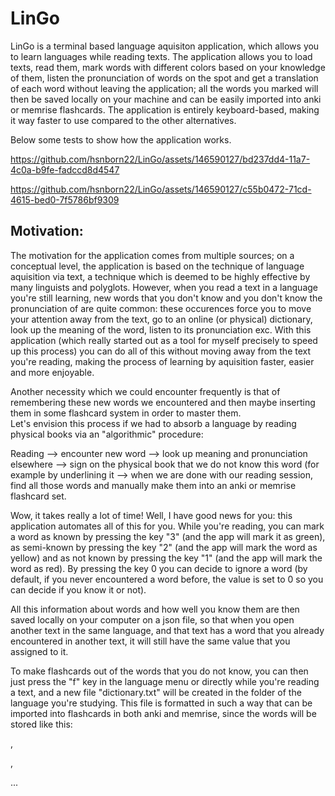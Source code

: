 # LinGo
LinGo is a terminal based language aquisiton application, which allows you to learn languages while reading texts. The application allows you to load texts, read them, mark words with different colors based on your knowledge of them, listen the pronunciation of words on the spot and get a translation of each word without leaving the application; all the words you marked will then be saved locally on your machine and can be easily imported into anki or memrise flashcards. The application is entirely keyboard-based, making it way faster to use compared to the other alternatives. 

Below some tests to show how the application works.

https://github.com/hsnborn22/LinGo/assets/146590127/bd237dd4-11a7-4c0a-b9fe-fadccd8d4547


https://github.com/hsnborn22/LinGo/assets/146590127/c55b0472-71cd-4615-bed0-7f5786bf9309

## Motivation:
The motivation for the application comes from multiple sources; on a conceptual level, the application is based on the technique of language aquisition via text, a technique which is deemed to be highly effective by many linguists and polyglots. However, when you read a text in a language you're still learning, new words that you don't know and you don't know the pronunciation of are quite common: these occurences force you to move your attention away from the text, go to an online (or physical) dictionary, look up the meaning of the word, listen to its pronunciation exc. With this application (which really started out as a tool for myself precisely to speed up this process) you can do all of this without moving away from the text you're reading, making the process of learning by aquisition faster, easier and more enjoyable.

Another necessity which we could encounter frequently is that of remembering these new words we encountered and then maybe inserting them in some flashcard system in order to master them.  
Let's envision this process if we had to absorb a language by reading physical books via an "algorithmic" procedure:

Reading --> encounter new word --> look up meaning and pronunciation elsewhere --> sign on the physical book that we do not know this word (for example by underlining it --> when we are done with our reading session, find all those words and manually make them into an anki or memrise flashcard set.

Wow, it takes really a lot of time! Well, I have good news for you: this application automates all of this for you. While you're reading, you can mark a word as known by pressing the key "3" (and the app will mark it as green), as semi-known by pressing the key "2" (and the app will mark the word as yellow) and as not known by pressing the key "1" (and the app will mark the word as red). By pressing the key 0 you can decide to ignore a word (by default, if you never encountered a word before, the value is set to 0 so you can decide if you know it or not).

All this information about words and how well you know them are then saved locally on your computer on a json file, so that when you open another text in the same language, and that text has a word that you already encountered in another text, it will still have the same value that you assigned to it. 

To make flashcards out of the words that you do not know, you can then just press the "f" key in the language menu or directly while you're reading a text, and a new file "dictionary.txt" will be created in the folder of the language you're studying. This file is formatted in such a way that can be imported into flashcards in both anki and memrise, since the words will be stored like this:

<word1>,<translation1>

<word2>,<translation2>

...

